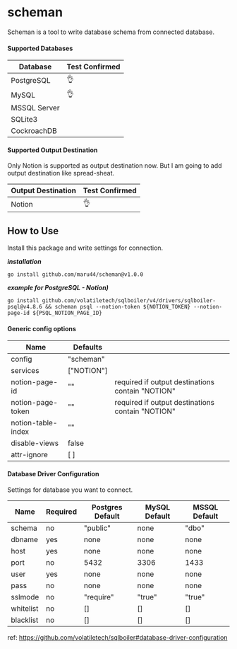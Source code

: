 # scheman

Scheman is a tool to write database schema from connected database.

#### Supported Databases

| Database     | Test Confirmed |
| ------------ | -------------- |
| PostgreSQL   | 👌             |
| MySQL        | 👌             |
| MSSQL Server |                |
| SQLite3      |                |
| CockroachDB  |                |

#### Supported Output Destination

Only Notion is supported as output destination now. But I am going to add output destination like spread-sheat.

| Output Destination | Test Confirmed |
| ------------------ | -------------- |
| Notion             | 👌             |

## How to Use

Install this package and write settings for connection.

**_installation_**

```
go install github.com/maru44/scheman@v1.0.0
```

**_example for PostgreSQL - Notion)_**

```
go install github.com/volatiletech/sqlboiler/v4/drivers/sqlboiler-psql@v4.8.6 && scheman psql --notion-token ${NOTION_TOKEN} --notion-page-id ${PSQL_NOTION_PAGE_ID}
```

#### Generic config options

| Name               | Defaults   |                                                  |
| ------------------ | ---------- | ------------------------------------------------ |
| config             | "scheman"  |                                                  |
| services           | ["NOTION"] |                                                  |
| notion-page-id     | ""         | required if output destinations contain "NOTION" |
| notion-page-token  | ""         | required if output destinations contain "NOTION" |
| notion-table-index | ""         |                                                  |
| disable-views      | false      |                                                  |
| attr-ignore        | [ ]        |                                                  |

#### Database Driver Configuration

Settings for database you want to connect.

| Name      | Required | Postgres Default | MySQL Default | MSSQL Default |
| --------- | -------- | ---------------- | ------------- | ------------- |
| schema    | no       | "public"         | none          | "dbo"         |
| dbname    | yes      | none             | none          | none          |
| host      | yes      | none             | none          | none          |
| port      | no       | 5432             | 3306          | 1433          |
| user      | yes      | none             | none          | none          |
| pass      | no       | none             | none          | none          |
| sslmode   | no       | "require"        | "true"        | "true"        |
| whitelist | no       | []               | []            | []            |
| blacklist | no       | []               | []            | []            |

ref: https://github.com/volatiletech/sqlboiler#database-driver-configuration

